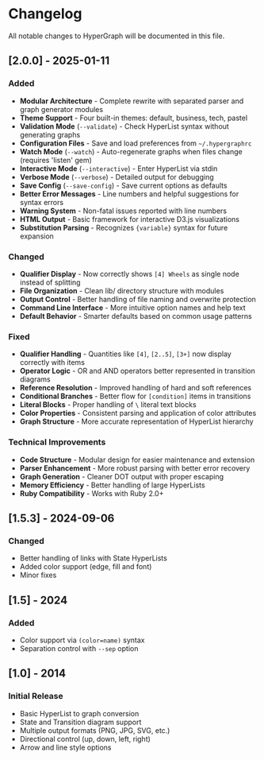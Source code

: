# Changelog

All notable changes to HyperGraph will be documented in this file.

## [2.0.0] - 2025-01-11

### Added
- **Modular Architecture** - Complete rewrite with separated parser and graph generator modules
- **Theme Support** - Four built-in themes: default, business, tech, pastel
- **Validation Mode** (`--validate`) - Check HyperList syntax without generating graphs
- **Configuration Files** - Save and load preferences from `~/.hypergraphrc`
- **Watch Mode** (`--watch`) - Auto-regenerate graphs when files change (requires 'listen' gem)
- **Interactive Mode** (`--interactive`) - Enter HyperList via stdin
- **Verbose Mode** (`--verbose`) - Detailed output for debugging
- **Save Config** (`--save-config`) - Save current options as defaults
- **Better Error Messages** - Line numbers and helpful suggestions for syntax errors
- **Warning System** - Non-fatal issues reported with line numbers
- **HTML Output** - Basic framework for interactive D3.js visualizations
- **Substitution Parsing** - Recognizes `{variable}` syntax for future expansion

### Changed
- **Qualifier Display** - Now correctly shows `[4] Wheels` as single node instead of splitting
- **File Organization** - Clean lib/ directory structure with modules
- **Output Control** - Better handling of file naming and overwrite protection
- **Command Line Interface** - More intuitive option names and help text
- **Default Behavior** - Smarter defaults based on common usage patterns

### Fixed
- **Qualifier Handling** - Quantities like `[4]`, `[2..5]`, `[3+]` now display correctly with items
- **Operator Logic** - OR and AND operators better represented in transition diagrams
- **Reference Resolution** - Improved handling of hard and soft references
- **Conditional Branches** - Better flow for `[condition]` items in transitions
- **Literal Blocks** - Proper handling of `\` literal text blocks
- **Color Properties** - Consistent parsing and application of color attributes
- **Graph Structure** - More accurate representation of HyperList hierarchy

### Technical Improvements
- **Code Structure** - Modular design for easier maintenance and extension
- **Parser Enhancement** - More robust parsing with better error recovery
- **Graph Generation** - Cleaner DOT output with proper escaping
- **Memory Efficiency** - Better handling of large HyperLists
- **Ruby Compatibility** - Works with Ruby 2.0+

## [1.5.3] - 2024-09-06

### Changed
- Better handling of links with State HyperLists
- Added color support (edge, fill and font)
- Minor fixes

## [1.5] - 2024

### Added
- Color support via `(color=name)` syntax
- Separation control with `--sep` option

## [1.0] - 2014

### Initial Release
- Basic HyperList to graph conversion
- State and Transition diagram support
- Multiple output formats (PNG, JPG, SVG, etc.)
- Directional control (up, down, left, right)
- Arrow and line style options